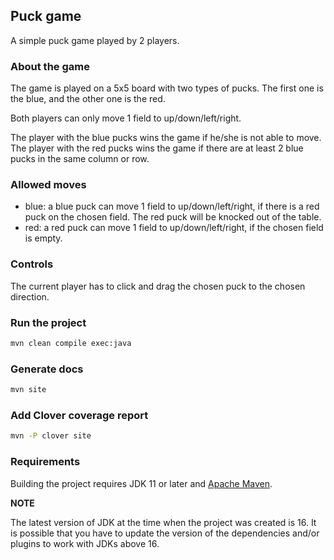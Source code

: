 ## Puck game

A simple puck game played by 2 players.

### About the game 

The game is played on a 5x5 board with two types of pucks. The first one is the blue, and the other one is the red. 

Both players can only move 1 field to up/down/left/right. 

The player with the blue pucks wins the game if he/she is not able to move. The player with the red pucks wins the game if there are at least 2 blue pucks in the same column or row.

### Allowed moves

+ blue: a blue puck can move 1 field to up/down/left/right, if there is a red puck on the chosen field. The red puck will be knocked out of the table.
+ red: a red puck can move 1 field to up/down/left/right, if the chosen field is empty.

### Controls 

The current player has to click and drag the chosen puck to the chosen direction.

### Run the project

```bash
mvn clean compile exec:java
```

### Generate docs

```bash
mvn site
```

### Add Clover coverage report

```bash
mvn -P clover site
```

### Requirements

Building the project requires JDK 11 or later and [Apache Maven](https://maven.apache.org/).

**NOTE**

The latest version of JDK at the time when the project was created is 16. It is possible that you have to update the version of the dependencies and/or plugins to work with JDKs above 16.
